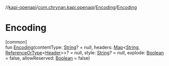 //[kapi-openapi](../../../index.md)/[com.chrynan.kapi.openapi](../index.md)/[Encoding](index.md)/[Encoding](-encoding.md)

# Encoding

[common]\
fun [Encoding](-encoding.md)(contentType: [String](https://kotlinlang.org/api/latest/jvm/stdlib/kotlin/-string/index.html)? = null, headers: [Map](https://kotlinlang.org/api/latest/jvm/stdlib/kotlin.collections/-map/index.html)&lt;[String](https://kotlinlang.org/api/latest/jvm/stdlib/kotlin/-string/index.html), [ReferenceOrType](../-reference-or-type/index.md)&lt;[Header](../-header/index.md)&gt;&gt;? = null, style: [String](https://kotlinlang.org/api/latest/jvm/stdlib/kotlin/-string/index.html)? = null, explode: [Boolean](https://kotlinlang.org/api/latest/jvm/stdlib/kotlin/-boolean/index.html) = false, allowReserved: [Boolean](https://kotlinlang.org/api/latest/jvm/stdlib/kotlin/-boolean/index.html) = false)
